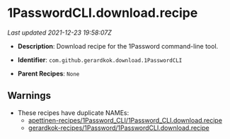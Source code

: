 # 1PasswordCLI.download.recipe

_Last updated 2021-12-23 19:58:07Z_

- **Description**: Download recipe for the 1Password command-line tool.

- **Identifier**: `com.github.gerardkok.download.1PasswordCLI`

- **Parent Recipes**: `None`

## Warnings

- These recipes have duplicate NAMEs:
    - [apettinen-recipes/1Password_CLI/1Password_CLI.download.recipe](/autopkg-dupe-tracker/apettinen-recipes/1Password_CLI/1Password_CLI.download.recipe)
    - [gerardkok-recipes/1Password/1PasswordCLI.download.recipe](/autopkg-dupe-tracker/gerardkok-recipes/1Password/1PasswordCLI.download.recipe)